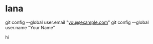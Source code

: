 # lana

  git config --global user.email "you@example.com"
  git config --global user.name "Your Name"
  
  hi
  